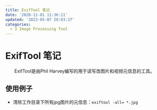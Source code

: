 ```yaml
---
title: ExifTool 笔记
date: '2020-11-01 11:36:11'
updated: '2023-05-07 20:03:37'
categories:
  - 3 Image Processing Tool
---
```

# ExifTool 笔记


　　ExifTool是由Phil Harvey编写的用于读写改图片和视频元信息的工具。

## 使用例子

- 清除工作目录下所有jpg图片的元信息：`exiftool -all= *.jpg`
